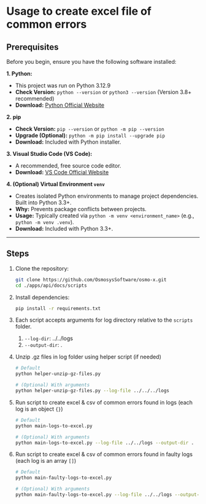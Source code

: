 # Usage to create excel file of common errors

## Prerequisites

Before you begin, ensure you have the following software installed:

**1. Python:**
- This project was run on Python 3.12.9
- **Check Version:** `python --version` or `python3 --version` (Version 3.8+ recommended)
- **Download:** [Python Official Website](https://www.python.org/downloads/)

**2. pip**
- **Check Version:** `pip --version` or `python -m pip --version`
- **Upgrade (Optional):** `python -m pip install --upgrade pip`
- **Download:** Included with Python installer.

**3. Visual Studio Code (VS Code):**
- A recommended, free source code editor.
- **Download:** [VS Code Official Website](https://code.visualstudio.com/download)

**4. (Optional) Virtual Environment `venv`**
- Creates isolated Python environments to manage project dependencies. Built into Python 3.3+.
- **Why:** Prevents package conflicts between projects.
- **Usage:** Typically created via `python -m venv <environment_name>` (e.g., `python -m venv .venv`).
- **Download:** Included with Python 3.3+.

---

## Steps

1. Clone the repository:

   ```bash
   git clone https://github.com/OsmosysSoftware/osmo-x.git
   cd ./apps/api/docs/scripts
   ```

2. Install dependencies:

   ```bash
   pip install -r requirements.txt
   ```
3. Each script accepts arguments for log directory relative to the `scripts` folder.
   1. `--log-dir`: ../../logs
   2. `--output-dir`: .

4. Unzip .gz files in log folder using helper script (if needed)

   ```bash
   # Default
   python helper-unzip-gz-files.py

   # (Optional) With arguments
   python helper-unzip-gz-files.py --log-file ../../../logs
   ```

5. Run script to create excel & csv of common errors found in logs (each log is an object `{}`)

   ```bash
   # Default
   python main-logs-to-excel.py

   # (Optional) With arguments
   python main-logs-to-excel.py --log-file ../../logs --output-dir .
   ```

6. Run script to create excel & csv of common errors found in faulty logs (each log is an array `[]`)

   ```bash
   # Default
   python main-faulty-logs-to-excel.py

   # (Optional) With arguments
   python main-faulty-logs-to-excel.py --log-file ../../logs --output-dir .
   ```